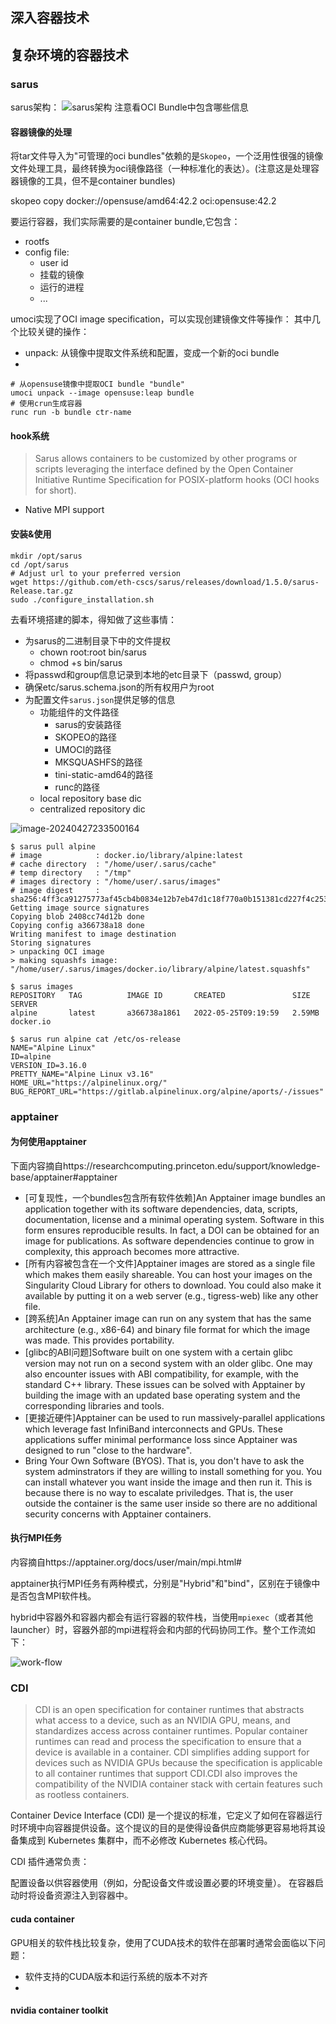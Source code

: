 ## 深入容器技术


## 复杂环境的容器技术

### sarus
sarus架构：
![sarus架构](../statics/architecture.svg)
注意看OCI Bundle中包含哪些信息

#### 容器镜像的处理
将tar文件导入为"可管理的oci bundles"依赖的是`Skopeo`，一个泛用性很强的镜像文件处理工具，最终转换为oci镜像路径（一种标准化的表达）。(注意这是处理容器镜像的工具，但不是container bundles)

skopeo copy docker://opensuse/amd64:42.2 oci:opensuse:42.2

要运行容器，我们实际需要的是container bundle,它包含：
* rootfs
* config file:
  * user id
  * 挂载的镜像
  * 运行的进程
  * ...

umoci实现了OCI image specification，可以实现创建镜像文件等操作：
其中几个比较关键的操作：
* unpack: 从镜像中提取文件系统和配置，变成一个新的oci bundle
* 

```shell
# 从opensuse镜像中提取OCI bundle "bundle"
umoci unpack --image opensuse:leap bundle
# 使用crun生成容器
runc run -b bundle ctr-name
```


#### hook系统

> Sarus allows containers to be customized by other programs or scripts leveraging the interface defined by the Open Container Initiative Runtime Specification for POSIX-platform hooks (OCI hooks for short).



* Native MPI support





#### 安装&使用

```shell
mkdir /opt/sarus
cd /opt/sarus
# Adjust url to your preferred version
wget https://github.com/eth-cscs/sarus/releases/download/1.5.0/sarus-Release.tar.gz
sudo ./configure_installation.sh
```

去看环境搭建的脚本，得知做了这些事情：

* 为sarus的二进制目录下中的文件提权
  * chown root:root bin/sarus
  * chmod  +s bin/sarus
* 将passwd和group信息记录到本地的etc目录下（passwd, group）
* 确保etc/sarus.schema.json的所有权用户为root
* 为配置文件`sarus.json`提供足够的信息
  * 功能组件的文件路径
    * sarus的安装路径
    * SKOPEO的路径
    * UMOCI的路径
    * MKSQUASHFS的路径
    * tini-static-amd64的路径
    * runc的路径
  * local repository base dic
  * centralized repository dic

![image-20240427233500164](../statics/image-20240427233500164.png)



```shell
$ sarus pull alpine
# image            : docker.io/library/alpine:latest
# cache directory  : "/home/user/.sarus/cache"
# temp directory   : "/tmp"
# images directory : "/home/user/.sarus/images"
# image digest     : sha256:4ff3ca91275773af45cb4b0834e12b7eb47d1c18f770a0b151381cd227f4c253
Getting image source signatures
Copying blob 2408cc74d12b done
Copying config a366738a18 done
Writing manifest to image destination
Storing signatures
> unpacking OCI image
> making squashfs image: "/home/user/.sarus/images/docker.io/library/alpine/latest.squashfs"

$ sarus images
REPOSITORY   TAG          IMAGE ID       CREATED               SIZE         SERVER
alpine       latest       a366738a1861   2022-05-25T09:19:59   2.59MB       docker.io

$ sarus run alpine cat /etc/os-release
NAME="Alpine Linux"
ID=alpine
VERSION_ID=3.16.0
PRETTY_NAME="Alpine Linux v3.16"
HOME_URL="https://alpinelinux.org/"
BUG_REPORT_URL="https://gitlab.alpinelinux.org/alpine/aports/-/issues"
```





### apptainer

#### 为何使用apptainer

下面内容摘自https://researchcomputing.princeton.edu/support/knowledge-base/apptainer#apptainer

* [可复现性，一个bundles包含所有软件依赖]An Apptainer image bundles an application together with its software dependencies, data, scripts, documentation, license and a minimal operating system. Software in this form ensures reproducible results. In fact, a DOI can be obtained for an image for publications. As software dependencies continue to grow in complexity, this approach becomes more attractive.
* [所有内容被包含在一个文件]Apptainer images are stored as a single file which makes them easily shareable. You can host your images on the Singularity Cloud Library for others to download. You could also make it available by putting it on a web server (e.g., tigress-web) like any other file.
* [跨系统]An Apptainer image can run on any system that has the same architecture (e.g., x86-64) and binary file format for which the image was made. This provides portability.
* [glibc的ABI问题]Software built on one system with a certain glibc version may not run on a second system with an older glibc. One may also encounter issues with ABI compatibility, for example, with the standard C++ library. These issues can be solved with Apptainer by building the image with an updated base operating system and the corresponding libraries and tools.
* [更接近硬件]Apptainer can be used to run massively-parallel applications which leverage fast InfiniBand interconnects and GPUs. These applications suffer minimal performance loss since Apptainer was designed to run "close to the hardware".
* Bring Your Own Software (BYOS). That is, you don't have to ask the system adminstrators if they are willing to install something for you. You can install whatever you want inside the image and then run it. This is because there is no way to escalate priviledges. That is, the user outside the container is the same user inside so there are no additional security concerns with Apptainer containers.



#### 执行MPI任务
内容摘自https://apptainer.org/docs/user/main/mpi.html#

apptainer执行MPI任务有两种模式，分别是"Hybrid"和"bind"，区别在于镜像中是否包含MPI软件栈。

hybrid中容器外和容器内都会有运行容器的软件栈，当使用`mpiexec`（或者其他launcher）时，容器外部的mpi进程将会和内部的代码协同工作。整个工作流如下：

![work-flow](../statics/apptainer_mpi_flow.jpg)



### CDI
> CDI is an open specification for container runtimes that abstracts what access to a device, such as an NVIDIA GPU, means, and standardizes access across container runtimes. Popular container runtimes can read and process the specification to ensure that a device is available in a container. CDI simplifies adding support for devices such as NVIDIA GPUs because the specification is applicable to all container runtimes that support CDI.CDI also improves the compatibility of the NVIDIA container stack with certain features such as rootless containers.

Container Device Interface (CDI) 是一个提议的标准，它定义了如何在容器运行时环境中向容器提供设备。这个提议的目的是使得设备供应商能够更容易地将其设备集成到 Kubernetes 集群中，而不必修改 Kubernetes 核心代码。

CDI 插件通常负责：

配置设备以供容器使用（例如，分配设备文件或设置必要的环境变量）。
在容器启动时将设备资源注入到容器中。


#### cuda container
GPU相关的软件栈比较复杂，使用了CUDA技术的软件在部署时通常会面临以下问题：
* 软件支持的CUDA版本和运行系统的版本不对齐
*


#### nvidia container toolkit

